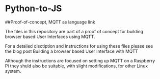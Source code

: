 # Python-to-JS
##Proof-of-concept, MQTT as language link  

The files in this repository are part of a proof of concept for building browser based User Interfaces using MQTT.  

For a detailed disctiption and instructions for using these files please see the blog post Building a browser based User Interface with MQTT  

Although the instructions are focused on setting up MQTT on a Raspberry Pi they shuld also be suitable, with slight modifications, for other Linux system.

